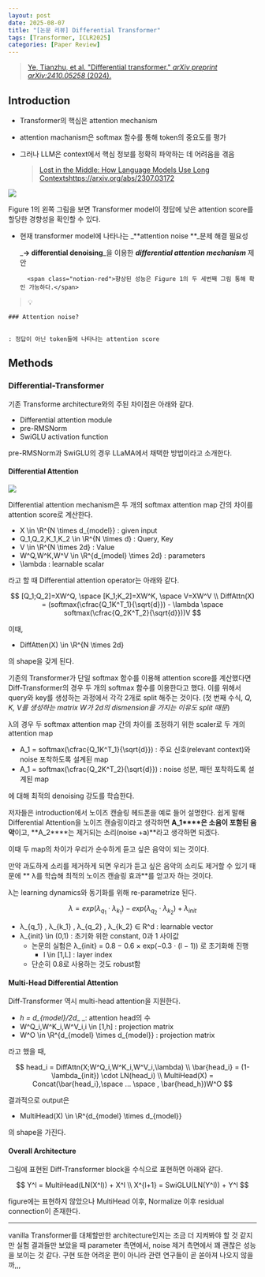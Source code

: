 ```yaml
---
layout: post
date: 2025-08-07
title: "[논문 리뷰] Differential Transformer"
tags: [Transformer, ICLR2025]
categories: [Paper Review]
---
```


> [Ye, Tianzhu, et al. "Differential transformer." ](https://arxiv.org/abs/2410.05258)[_arXiv preprint arXiv:2410.05258_](https://arxiv.org/abs/2410.05258)[ (2024).](https://arxiv.org/abs/2410.05258)



## Introduction

- Transformer의 핵심은 attention mechanism
- attention machanism은 softmax 함수를 통해 token의 중요도를 평가
- 그러나 LLM은 context에서 핵심 정보를 정확히 파악하는 데 어려움을 겪음

	> [Lost in the Middle: How Language Models Use Long Contextshttps://arxiv.org/abs/2307.03172](https://arxiv.org/abs/2307.03172)


![](https://prod-files-secure.s3.us-west-2.amazonaws.com/542b861c-36a8-4051-84e5-8804b6728dba/9083ea56-691a-4752-ae26-47f403431ac8/image.png?X-Amz-Algorithm=AWS4-HMAC-SHA256&X-Amz-Content-Sha256=UNSIGNED-PAYLOAD&X-Amz-Credential=ASIAZI2LB466Y3M5PFOP%2F20250916%2Fus-west-2%2Fs3%2Faws4_request&X-Amz-Date=20250916T200109Z&X-Amz-Expires=3600&X-Amz-Security-Token=IQoJb3JpZ2luX2VjEBwaCXVzLXdlc3QtMiJHMEUCIQDmOlaetyMee5YWyPcb4ZuJ3EvWV5QPLXMWbaWN8FoyswIgZxkMWLMN3MrXWzo4L4wHHV%2BYh8wnXicGospkO4Vwvk4qiAQIlf%2F%2F%2F%2F%2F%2F%2F%2F%2F%2FARAAGgw2Mzc0MjMxODM4MDUiDHgTo5VOPcsW4C6KRCrcA98iZRIO73lImvKl38573BAzDVUS08OUcerbpbN4B72LUMnKPIrlPMOjfMQYL5%2BEu1t1Jqv56zskUMRj%2FbFmFZ7%2FFcLnwxzoEkjxyYy1rmjohuhVrJdVwZyih7i%2FN%2F40zOdT9pwRUgB7bbeXSZ0N0q9je%2FZPHYhfDBlpsQjXHNbphs8WAGfg7c5RiBJiHSHO%2FSht31wysO4ty2YpV4S4t3VTOQiovLETooyFFZ2nDmcooOOQvxzbJjtU2SysYIBQbwSo7EPzwzqRN3NOWvtjpK6yvGJmyH8CtoTk%2Bw32hUZIzO1O5YG8VSq1jLnVOCDzFcYO6MCRVlKT6%2B1nRN4u5XgCS68cHTTnSV8t9W%2Fzq0sjGj0Q1idDZHRkn%2BK10sAncmWTayrf09nL%2BahnnBMXF9k6L1g2Ysa9ns8x3kdJ3DUp%2FdTM4q5SDZLQWnQI%2BO1YF0seUSUbUx%2FatykoTCCbY8AKQIO2cDc1Z6j6mQjdqjho67gadPE89ZaJjgXgTfWHocndD1lF%2BjmG9kgVk3ifdBx1gjDObuj3cdiD1yjcaip3nhm5Xk1EumEymnCOWDRw06efBfy5ZfBVxn3HllPU%2FRb466O%2FyzMX7Bhn8sMg9XcxilZDZ3DNp%2F1tXAfFMIODp8YGOqUB1blQBMxr69TB2C%2FfMF0tNMwaV8UMYLxPUQTGfRm4lE2%2B0PfTcp7cxZv2Oui8hnhcZHLcr%2B1v3j52plaJzENqPjXWgrVOj7dolaav9O%2BfHfDivYWtXT4CNBB2WIjQM%2BW1eIEjjEcYFe476iNhQ72MkookUrtfp6Xq8jP7FIaJtT0R3qDXEqL1PiSFyQ44OmludeyfqbvFTDgPJUak60fkOlWlelaV&X-Amz-Signature=317fe63b522fe6dcf7c60ef0b4347f3e1181c2724d225715b02c416e79c27606&X-Amz-SignedHeaders=host&x-amz-checksum-mode=ENABLED&x-id=GetObject)


Figure 1의 왼쪽 그림을 보면 Transformer model이 정답에 낮은 attention score를 할당한 경향성을 확인할 수 있다.

- 현재 transformer model에 나타나는 _**attention noise **_문제 해결 필요성

	_**→ differential denoising**_을 이용한 _**differential attention mechanism**_ 제안


		<span class="notion-red">향상된 성능은 Figure 1의 두 세번째 그림 통해 확인 가능하다.</span>


> 💡 


	### Attention noise?


	: 정답이 아닌 token들에 나타나는 attention score



## Methods



### Differential-Transformer


기존 Transforme architecture와의 주된 차이점은 아래와 같다.

- Differential attention module
- pre-RMSNorm
- SwiGLU activation function

pre-RMSNorm과 SwiGLU의 경우 LLaMA에서 채택한 방법이라고 소개한다.



#### Differential Attention


![](https://prod-files-secure.s3.us-west-2.amazonaws.com/542b861c-36a8-4051-84e5-8804b6728dba/116d70b2-1963-4810-9167-f4c7d8a06e8f/image.png?X-Amz-Algorithm=AWS4-HMAC-SHA256&X-Amz-Content-Sha256=UNSIGNED-PAYLOAD&X-Amz-Credential=ASIAZI2LB466Y3M5PFOP%2F20250916%2Fus-west-2%2Fs3%2Faws4_request&X-Amz-Date=20250916T200109Z&X-Amz-Expires=3600&X-Amz-Security-Token=IQoJb3JpZ2luX2VjEBwaCXVzLXdlc3QtMiJHMEUCIQDmOlaetyMee5YWyPcb4ZuJ3EvWV5QPLXMWbaWN8FoyswIgZxkMWLMN3MrXWzo4L4wHHV%2BYh8wnXicGospkO4Vwvk4qiAQIlf%2F%2F%2F%2F%2F%2F%2F%2F%2F%2FARAAGgw2Mzc0MjMxODM4MDUiDHgTo5VOPcsW4C6KRCrcA98iZRIO73lImvKl38573BAzDVUS08OUcerbpbN4B72LUMnKPIrlPMOjfMQYL5%2BEu1t1Jqv56zskUMRj%2FbFmFZ7%2FFcLnwxzoEkjxyYy1rmjohuhVrJdVwZyih7i%2FN%2F40zOdT9pwRUgB7bbeXSZ0N0q9je%2FZPHYhfDBlpsQjXHNbphs8WAGfg7c5RiBJiHSHO%2FSht31wysO4ty2YpV4S4t3VTOQiovLETooyFFZ2nDmcooOOQvxzbJjtU2SysYIBQbwSo7EPzwzqRN3NOWvtjpK6yvGJmyH8CtoTk%2Bw32hUZIzO1O5YG8VSq1jLnVOCDzFcYO6MCRVlKT6%2B1nRN4u5XgCS68cHTTnSV8t9W%2Fzq0sjGj0Q1idDZHRkn%2BK10sAncmWTayrf09nL%2BahnnBMXF9k6L1g2Ysa9ns8x3kdJ3DUp%2FdTM4q5SDZLQWnQI%2BO1YF0seUSUbUx%2FatykoTCCbY8AKQIO2cDc1Z6j6mQjdqjho67gadPE89ZaJjgXgTfWHocndD1lF%2BjmG9kgVk3ifdBx1gjDObuj3cdiD1yjcaip3nhm5Xk1EumEymnCOWDRw06efBfy5ZfBVxn3HllPU%2FRb466O%2FyzMX7Bhn8sMg9XcxilZDZ3DNp%2F1tXAfFMIODp8YGOqUB1blQBMxr69TB2C%2FfMF0tNMwaV8UMYLxPUQTGfRm4lE2%2B0PfTcp7cxZv2Oui8hnhcZHLcr%2B1v3j52plaJzENqPjXWgrVOj7dolaav9O%2BfHfDivYWtXT4CNBB2WIjQM%2BW1eIEjjEcYFe476iNhQ72MkookUrtfp6Xq8jP7FIaJtT0R3qDXEqL1PiSFyQ44OmludeyfqbvFTDgPJUak60fkOlWlelaV&X-Amz-Signature=488285455ff0dfef6955102ae111561669186bf0cd273d937cbe8d1c421180aa&X-Amz-SignedHeaders=host&x-amz-checksum-mode=ENABLED&x-id=GetObject)


Differential attention mechanism은 두 개의 softmax attention map 간의 차이를 attention score로 계산한다.

- X \in \R^{N \times d\_{model}} : given input
- Q\_1,Q\_2,K\_1,K\_2 \in \R^{N \times d} : Query, Key
- V \in \R^{N \times 2d} : Value
- W^Q,W^K,W^V \in \R^{d\_{model} \times 2d} : parameters
- \lambda : learnable scalar

라고 할 때 Differential attention operator는 아래와 같다.


$$
[Q_1;Q_2]=XW^Q, \space [K_1;K_2]=XW^K, \space V=XW^V \\
DiffAttn(X) = (softmax(\cfrac{Q_1K^T_1}{\sqrt{d}}) - \lambda \space softmax(\cfrac{Q_2K^T_2}{\sqrt{d}}))V
$$


이때,

- DiffAtten(X) \in \R^{N \times 2d}

의 shape을 갖게 된다.


기존의 Transformer가 단일 softmax 함수를 이용해 attention score를 계산했다면 Diff-Transformer의 경우 두 개의 softmax 함수를 이용한다고 했다. 이를 위해서 query와 key를 생성하는 과정에서 각각 2개로 split 해주는 것이다. <span class="notion-red">(첫 번째 수식, </span><span class="notion-red">_Q, K, V를 생성하는 matrix W가 2d의 dismension을 가지는 이유도 split 때문_</span><span class="notion-red">)</span>


 λ의 경우 두 softmax attention map 간의 차이를 조정하기 위한 scaler로 두 개의 attention map

- A\_1 = softmax(\cfrac{Q\_1K^T\_1}{\sqrt{d}}) : 주요 신호(relevant context)와 noise 포착하도록 설계된 map
- A\_1 = softmax(\cfrac{Q\_2K^T\_2}{\sqrt{d}}) : noise 성분, 패턴 포착하도록 설계된 map 

에 대해 최적의 denoising 강도를 학습한다.


저자들은 introduction에서 노이즈 캔슬링 헤드폰을 예로 들어 설명한다. 쉽게 말해 Differential Attention을 노이즈 캔슬링이라고 생각하면 **A\_1****은 소음이 포함된 음악**이고, **A\_2****는 제거되는 소리(noise +a)**라고 생각하면 되겠다. 


이때 두 map의 차이가 우리가 순수하게 듣고 싶은 음악이 되는 것이다. 


만약 과도하게 소리를 제거하게 되면 우리가 듣고 싶은 음악의 소리도 제거할 수 있기 때문에 ** λ를 학습해 최적의 노이즈 캔슬링 효과**를 얻고자 하는 것이다.


λ는 learning dynamics와 동기화를 위해 re-parametrize 된다.


$$
\lambda = exp(\lambda_{q_1} \cdot \lambda_{k_1}) - exp(\lambda_{q_2} \cdot \lambda_{k_2}) + \lambda_{init}
$$

- λ\_{q\_1} , λ\_{k\_1} , λ\_{q\_2} , λ\_{k\_2} ∈ R^d : learnable vector
- λ\_{init} \in (0,1) : 초기화 위한 constant, 0과 1 사이값
	- 논문의 실험은 λ\_{init} = 0.8 − 0.6 × exp(−0.3 · (l − 1)) 로 초기화해 진행
		- l \in [1,L] : layer index
	- 단순히 0.8로 사용하는 것도 robust함


#### **Multi-Head Differential Attention**


Diff-Transformer 역시 multi-head attention을 지원한다.

- _h = d\_{model}/2d__ _: attention head의 수
- W^Q\_i,W^K\_i,W^V\_i,i \in [1,h] : projection matrix
- W^O \in \R^{d\_{model} \times d\_{model}} : projection matrix

라고 했을 때,


$$
head_i = DiffAttn(X;W^Q_i,W^K_i,W^V_i,\lambda) \\
\bar{head_i} = (1-\lambda_{init}) \cdot LN(head_i) \\
MultiHead(X) = Concat(\bar{head_i},\space ... \space , \bar{head_h})W^O
$$


결과적으로 output은

- MultiHead(X) \in \R^{d\_{model} \times d\_{model}}

의 shape을 가진다.



#### Overall Architecture


그림에 표현된 Diff-Transformer block을 수식으로 표현하면 아래와 같다.


$$
Y^l = MultiHead(LN(X^l)) + X^l \\
X^{l+1} = SwiGLU(LN(Y^l)) + Y^l
$$


figure에는 표현하지 않았으나 MultiHead 이후, Normalize 이후 residual connection이 존재한다.


---


vanilla Transformer를 대체할만한 architecture인지는 조금 더 지켜봐야 할 것 같지만 실험 결과들만 보았을 때 parameter 측면에서, noise 제거 측면에서 꽤 괜찮은 성능을 보이는 것 같다. 구현 또한 어려운 편이 아니라 관련 연구들이 곧 쏟아져 나오지 않을까,,,

